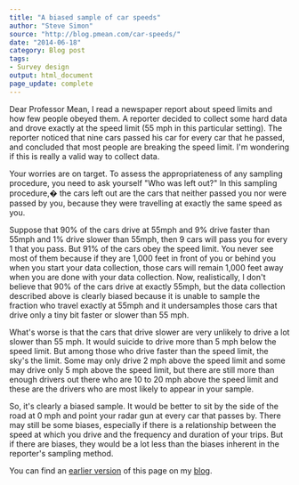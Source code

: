 ```yaml
---
title: "A biased sample of car speeds"
author: "Steve Simon"
source: "http://blog.pmean.com/car-speeds/"
date: "2014-06-18"
category: Blog post
tags:
- Survey design
output: html_document
page_update: complete
---
```


Dear Professor Mean, I read a newspaper report about speed limits and
how few people obeyed them. A reporter decided to collect some hard data
and drove exactly at the speed limit (55 mph in this particular
setting). The reporter noticed that nine cars passed his car for every
car that he passed, and concluded that most people are breaking the
speed limit. I'm wondering if this is really a valid way to collect
data.

<!---More--->

Your worries are on target. To assess the appropriateness of any
sampling procedure, you need to ask yourself "Who was left out?" In this
sampling procedure,� the cars left out are the cars that neither passed
you nor were passed by you, because they were travelling at exactly the
same speed as you.

Suppose that 90% of the cars drive at 55mph and 9% drive faster than
55mph and 1% drive slower than 55mph, then 9 cars will pass you for
every 1 that you pass. But 91% of the cars obey the speed limit. You
never see most of them because if they are 1,000 feet in front of you or
behind you when you start your data collection, those cars will remain
1,000 feet away when you are done with your data collection. Now,
realistically, I don't believe that 90% of the cars drive at exactly
55mph, but the data collection described above is clearly biased because
it is unable to sample the fraction who travel exactly at 55mph and it
undersamples those cars that drive only a tiny bit faster or slower than
55 mph.

What's worse is that the cars that drive slower are very unlikely to
drive a lot slower than 55 mph. It would suicide to drive more than 5
mph below the speed limit. But among those who drive faster than the
speed limit, the sky's the limit. Some may only drive 2 mph above the
speed limit and some may drive only 5 mph above the speed limit, but
there are still more than enough drivers out there who are 10 to 20 mph
above the speed limit and these are the drivers who are most likely to
appear in your sample.

So, it's clearly a biased sample. It would be better to sit by the side
of the road at 0 mph and point your radar gun at every car that passes
by. There may still be some biases, especially if there is a
relationship between the speed at which you drive and the frequency and
duration of your trips. But if there are biases, they would be a lot
less than the biases inherent in the reporter's sampling method.

You can find an [earlier version][sim1] of this page on my [blog][sim2].

[sim1]: http://blog.pmean.com/car-speeds/
[sim2]: http://blog.pmean.com